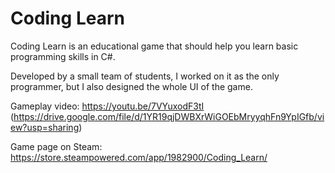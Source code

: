 # Coding Learn
Coding Learn is an educational game that should help you learn basic programming skills in C#.

Developed by a small team of students, I worked on it as the only programmer, but I also designed the whole UI of the game.
  
Gameplay video: https://youtu.be/7VYuxodF3tI (https://drive.google.com/file/d/1YR19qjDWBXrWiGOEbMryyqhFn9YpIGfb/view?usp=sharing)
  
Game page on Steam: https://store.steampowered.com/app/1982900/Coding_Learn/
